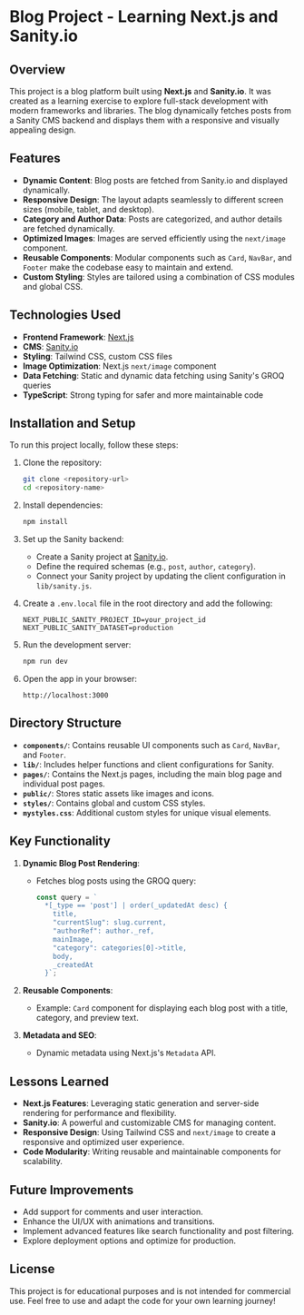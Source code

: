 # Blog Project - Learning Next.js and Sanity.io

## Overview
This project is a blog platform built using **Next.js** and **Sanity.io**. It was created as a learning exercise to explore full-stack development with modern frameworks and libraries. The blog dynamically fetches posts from a Sanity CMS backend and displays them with a responsive and visually appealing design.

## Features
- **Dynamic Content**: Blog posts are fetched from Sanity.io and displayed dynamically.
- **Responsive Design**: The layout adapts seamlessly to different screen sizes (mobile, tablet, and desktop).
- **Category and Author Data**: Posts are categorized, and author details are fetched dynamically.
- **Optimized Images**: Images are served efficiently using the `next/image` component.
- **Reusable Components**: Modular components such as `Card`, `NavBar`, and `Footer` make the codebase easy to maintain and extend.
- **Custom Styling**: Styles are tailored using a combination of CSS modules and global CSS.

## Technologies Used
- **Frontend Framework**: [Next.js](https://nextjs.org/)
- **CMS**: [Sanity.io](https://www.sanity.io/)
- **Styling**: Tailwind CSS, custom CSS files
- **Image Optimization**: Next.js `next/image` component
- **Data Fetching**: Static and dynamic data fetching using Sanity's GROQ queries
- **TypeScript**: Strong typing for safer and more maintainable code

## Installation and Setup
To run this project locally, follow these steps:

1. Clone the repository:
   ```bash
   git clone <repository-url>
   cd <repository-name>
   ```

2. Install dependencies:
   ```bash
   npm install
   ```

3. Set up the Sanity backend:
   - Create a Sanity project at [Sanity.io](https://www.sanity.io/).
   - Define the required schemas (e.g., `post`, `author`, `category`).
   - Connect your Sanity project by updating the client configuration in `lib/sanity.js`.

4. Create a `.env.local` file in the root directory and add the following:
   ```env
   NEXT_PUBLIC_SANITY_PROJECT_ID=your_project_id
   NEXT_PUBLIC_SANITY_DATASET=production
   ```

5. Run the development server:
   ```bash
   npm run dev
   ```

6. Open the app in your browser:
   ```
   http://localhost:3000
   ```

## Directory Structure
- **`components/`**: Contains reusable UI components such as `Card`, `NavBar`, and `Footer`.
- **`lib/`**: Includes helper functions and client configurations for Sanity.
- **`pages/`**: Contains the Next.js pages, including the main blog page and individual post pages.
- **`public/`**: Stores static assets like images and icons.
- **`styles/`**: Contains global and custom CSS styles.
- **`mystyles.css`**: Additional custom styles for unique visual elements.

## Key Functionality
1. **Dynamic Blog Post Rendering**:
   - Fetches blog posts using the GROQ query:
     ```javascript
     const query = `
       *[_type == 'post'] | order(_updatedAt desc) {
         title,
         "currentSlug": slug.current,
         "authorRef": author._ref,
         mainImage,
         "category": categories[0]->title,
         body,
         _createdAt
       }`;
     ```

2. **Reusable Components**:
   - Example: `Card` component for displaying each blog post with a title, category, and preview text.

3. **Metadata and SEO**:
   - Dynamic metadata using Next.js's `Metadata` API.

## Lessons Learned
- **Next.js Features**: Leveraging static generation and server-side rendering for performance and flexibility.
- **Sanity.io**: A powerful and customizable CMS for managing content.
- **Responsive Design**: Using Tailwind CSS and `next/image` to create a responsive and optimized user experience.
- **Code Modularity**: Writing reusable and maintainable components for scalability.

## Future Improvements
- Add support for comments and user interaction.
- Enhance the UI/UX with animations and transitions.
- Implement advanced features like search functionality and post filtering.
- Explore deployment options and optimize for production.

## License
This project is for educational purposes and is not intended for commercial use. Feel free to use and adapt the code for your own learning journey!
